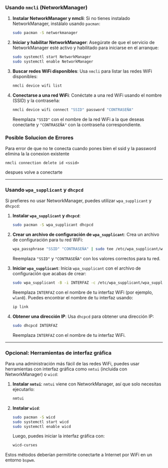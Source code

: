 ### Usando `nmcli` (NetworkManager)

1. **Instalar NetworkManager y nmcli**:
   Si no tienes instalado NetworkManager, instálalo usando `pacman`:
   ```sh
   sudo pacman -S networkmanager
   ```

2. **Iniciar y habilitar NetworkManager**:
   Asegúrate de que el servicio de NetworkManager esté activo y habilitado para iniciarse en el arranque:
   ```sh
   sudo systemctl start NetworkManager
   sudo systemctl enable NetworkManager
   ```

3. **Buscar redes WiFi disponibles**:
   Usa `nmcli` para listar las redes WiFi disponibles:
   ```sh
   nmcli device wifi list
   ```

4. **Conectarse a una red WiFi**:
   Conéctate a una red WiFi usando el nombre (SSID) y la contraseña:
   ```sh
   nmcli device wifi connect "SSID" password "CONTRASEÑA"
   ```

   Reemplaza `"SSID"` con el nombre de la red WiFi a la que deseas conectarte y `"CONTRASEÑA"` con la contraseña correspondiente.



### Posible Solucion de Errores

Para error de que no te conecta cuando pones bien el ssid y la password elimina la la conexion existente

```shell
nmcli connection delete id <ssid>
```

despues volve a conectarte




----

### Usando `wpa_supplicant` y `dhcpcd`

Si prefieres no usar NetworkManager, puedes utilizar `wpa_supplicant` y `dhcpcd`:

1. **Instalar `wpa_supplicant` y `dhcpcd`**:
   ```sh
   sudo pacman -S wpa_supplicant dhcpcd
   ```

2. **Crear un archivo de configuración de `wpa_supplicant`**:
   Crea un archivo de configuración para tu red WiFi:
   ```sh
   wpa_passphrase "SSID" "CONTRASEÑA" | sudo tee /etc/wpa_supplicant/wpa_supplicant.conf
   ```

   Reemplaza `"SSID"` y `"CONTRASEÑA"` con los valores correctos para tu red.

3. **Iniciar `wpa_supplicant`**:
   Inicia `wpa_supplicant` con el archivo de configuración que acabas de crear:
   ```sh
   sudo wpa_supplicant -B -i INTERFAZ -c /etc/wpa_supplicant/wpa_supplicant.conf
   ```

   Reemplaza `INTERFAZ` con el nombre de tu interfaz WiFi (por ejemplo, `wlan0`). Puedes encontrar el nombre de tu interfaz usando:
   ```sh
   ip link
   ```

4. **Obtener una dirección IP**:
   Usa `dhcpcd` para obtener una dirección IP:
   ```sh
   sudo dhcpcd INTERFAZ
   ```

   Reemplaza `INTERFAZ` con el nombre de tu interfaz WiFi.


---


### Opcional: Herramientas de interfaz gráfica

Para una administración más fácil de las redes WiFi, puedes usar herramientas con interfaz gráfica como `nmtui` (incluida con NetworkManager) o `wicd`:

1. **Instalar `nmtui`**:
   `nmtui` viene con NetworkManager, así que solo necesitas ejecutarlo:
   ```sh
   nmtui
   ```

2. **Instalar `wicd`**:
   ```sh
   sudo pacman -S wicd
   sudo systemctl start wicd
   sudo systemctl enable wicd
   ```

   Luego, puedes iniciar la interfaz gráfica con:
   ```sh
   wicd-curses
   ```

Estos métodos deberían permitirte conectarte a Internet por WiFi en un entorno `bspwm`.